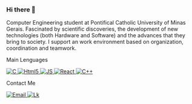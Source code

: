 ### Hi there 👋


Computer Engineering student at Pontifical Catholic University of Minas Gerais. Fascinated by scientific discoveries, the development of new technologies (both Hardware and Software) and the advances that they bring to society. I support an work environment based on organization, coordination and teamwork.


<p>Main Lenguages</p>
<a href="mailto:rafaelbrandaobastos@gmail.com"> 
<img alt="C" src="https://img.shields.io/badge/C-00599C?style=for-the-badge&logo=c&logoColor=white"/>
</a>

<a href="https://www.linkedin.com/in/rafaelbrandaobastos/"> 
<img alt="Html5" src="https://img.shields.io/badge/HTML5-E34F26?style=for-the-badge&logo=html5&logoColor=white"/>
</a>
<a>
  
<a href="https://www.linkedin.com/in/rafaelbrandaobastos/"> 
<img alt="JS" src="https://img.shields.io/badge/JavaScript-323330?style=for-the-badge&logo=javascript&logoColor=F7DF1"/>
</a>
<a>
  
<a href="https://www.linkedin.com/in/rafaelbrandaobastos/"> 
<img alt="React" src="https://img.shields.io/badge/React-20232A?style=for-the-badge&logo=react&logoColor=61DAFB"/>
</a>
<a>
 
<a href="https://www.linkedin.com/in/rafaelbrandaobastos/"> 
<img alt="C++" src="https://img.shields.io/badge/C%2B%2B-00599C?style=for-the-badge&logo=c%2B%2B&logoColor=white"/>
</a>
<a>
 
  
<p>Contact Me</p>
<a href="mailto:rafaelbrandaobastos@gmail.com"> 
<img alt="Email" src="https://img.shields.io/badge/Gmail-D14836?style=for-the-badge&logo=gmail&logoColor=white"/>
</a>
<a href="https://www.linkedin.com/in/rafaelbrandaobastos/"> 
<img alt="Lk" src="https://img.shields.io/badge/LinkedIn-0077B5?style=for-the-badge&logo=linkedin&logoColor=white"/>
</a>


  
  

